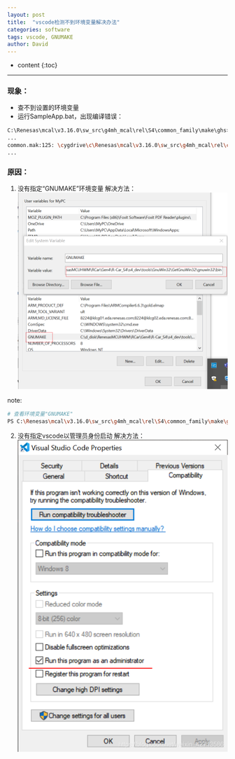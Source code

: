 ```yaml
---
layout: post
title:  "vscode检测不到环境变量解决办法"
categories: software
tags: vscode, GNUMAKE
author: David
---
```


* content
{:toc}

---


### 现象：
* 查不到设置的环境变量
* 运行SampleApp.bat，出现编译错误：
```bash
C:\Renesas\mcal\v3.16.0\sw_src\g4mh_mcal\rel\S4\common_family\make\ghs>SampleApp.bat mcu R19-11 S4 No
...
common.mak:125: \cygdrive\c\Renesas\mcal\v3.16.0\sw_src\g4mh_mcal\rel\common\generic\compiler\19_11\ghs\make\ghs_rh850_r19_11_defs.mak: No such file or directory
...
```


### 原因：
1. 没有指定“GNUMAKE”环境变量
解决方法：
![vscode 指定GNUMAKE环境变量](https://github.com/titron/titron.github.io/raw/master/img/2023-11-13-vscode_env_variables_settins_GNUMAKE.png)

note:
```bash
# 查看环境变量"GNUMAKE"
PS C:\Renesas\mcal\v3.16.0\sw_src\g4mh_mcal\rel\S4\common_family\make\ghs> $env:GNUMAKE
```

2. 没有指定vscode以管理员身份启动
解决方法：
![vscode 指定GNUMAKE环境变量](https://github.com/titron/titron.github.io/raw/master/img/2023-11-13-vscode_env_variables_administrator.png)
